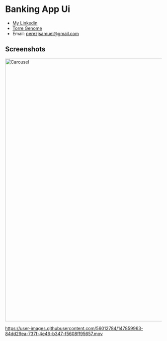 
# Banking App Ui




 - [My Linkedin](https://www.linkedin.com/in/samuel-arqu%C3%ADmedes-p%C3%A9rez-jim%C3%A9nez-1387a018b/)
 - [Torre Genome](https://torre.co/en/perezjsamuel)
 -  Email: [perezjsamuel@gmail.com](mailto:admin@cloudhadoop.com)






## Screenshots
<img width="843" alt="Carousel" src="https://user-images.githubusercontent.com/56012784/147859924-35b5253a-ae61-4943-948c-ceb24d4da0cc.png">


https://user-images.githubusercontent.com/56012784/147859963-84dd29ea-737f-4e46-b347-f5608ff95657.mov

